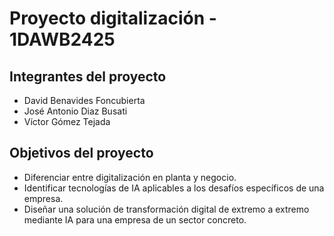 # Proyecto digitalización - 1DAWB2425

## Integrantes del proyecto
- David Benavides Foncubierta
- José Antonio Diaz Busati
- Víctor Gómez Tejada

## Objetivos del proyecto
- Diferenciar entre digitalización en planta y negocio.
- Identificar tecnologías de IA aplicables a los desafíos específicos de una empresa.
- Diseñar una solución de transformación digital de extremo a extremo mediante IA para una empresa de un sector concreto.
